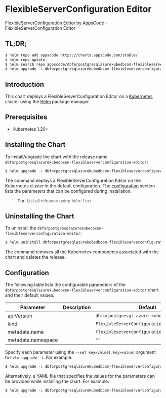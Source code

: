 # FlexibleServerConfiguration Editor

[FlexibleServerConfiguration Editor by AppsCode](https://appscode.com) - FlexibleServerConfiguration Editor

## TL;DR;

```bash
$ helm repo add appscode https://charts.appscode.com/stable/
$ helm repo update
$ helm search repo appscode/dbforpostgresqlazurekubedbcom-flexibleserverconfiguration-editor --version=v0.21.0
$ helm upgrade -i dbforpostgresqlazurekubedbcom-flexibleserverconfiguration-editor appscode/dbforpostgresqlazurekubedbcom-flexibleserverconfiguration-editor -n default --create-namespace --version=v0.21.0
```

## Introduction

This chart deploys a FlexibleServerConfiguration Editor on a [Kubernetes](http://kubernetes.io) cluster using the [Helm](https://helm.sh) package manager.

## Prerequisites

- Kubernetes 1.20+

## Installing the Chart

To install/upgrade the chart with the release name `dbforpostgresqlazurekubedbcom-flexibleserverconfiguration-editor`:

```bash
$ helm upgrade -i dbforpostgresqlazurekubedbcom-flexibleserverconfiguration-editor appscode/dbforpostgresqlazurekubedbcom-flexibleserverconfiguration-editor -n default --create-namespace --version=v0.21.0
```

The command deploys a FlexibleServerConfiguration Editor on the Kubernetes cluster in the default configuration. The [configuration](#configuration) section lists the parameters that can be configured during installation.

> **Tip**: List all releases using `helm list`

## Uninstalling the Chart

To uninstall the `dbforpostgresqlazurekubedbcom-flexibleserverconfiguration-editor`:

```bash
$ helm uninstall dbforpostgresqlazurekubedbcom-flexibleserverconfiguration-editor -n default
```

The command removes all the Kubernetes components associated with the chart and deletes the release.

## Configuration

The following table lists the configurable parameters of the `dbforpostgresqlazurekubedbcom-flexibleserverconfiguration-editor` chart and their default values.

|     Parameter      | Description |                        Default                         |
|--------------------|-------------|--------------------------------------------------------|
| apiVersion         |             | <code>dbforpostgresql.azure.kubedb.com/v1alpha1</code> |
| kind               |             | <code>FlexibleServerConfiguration</code>               |
| metadata.name      |             | <code>flexibleserverconfiguration</code>               |
| metadata.namespace |             | <code>""</code>                                        |


Specify each parameter using the `--set key=value[,key=value]` argument to `helm upgrade -i`. For example:

```bash
$ helm upgrade -i dbforpostgresqlazurekubedbcom-flexibleserverconfiguration-editor appscode/dbforpostgresqlazurekubedbcom-flexibleserverconfiguration-editor -n default --create-namespace --version=v0.21.0 --set apiVersion=dbforpostgresql.azure.kubedb.com/v1alpha1
```

Alternatively, a YAML file that specifies the values for the parameters can be provided while
installing the chart. For example:

```bash
$ helm upgrade -i dbforpostgresqlazurekubedbcom-flexibleserverconfiguration-editor appscode/dbforpostgresqlazurekubedbcom-flexibleserverconfiguration-editor -n default --create-namespace --version=v0.21.0 --values values.yaml
```
